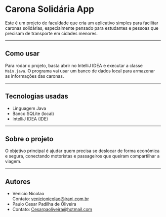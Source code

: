 # Carona Solidária App

Este é um projeto de faculdade que cria um aplicativo simples para facilitar caronas solidárias, especialmente pensado para estudantes e pessoas que precisam de transporte em cidades menores.

---

## Como usar

Para rodar o projeto, basta abrir no IntelliJ IDEA e executar a classe `Main.java`. O programa vai usar um banco de dados local para armazenar as informações das caronas.

---

## Tecnologias usadas

- Linguagem Java
- Banco SQLite (local)
- IntelliJ IDEA (IDE)

---

## Sobre o projeto

O objetivo principal é ajudar quem precisa se deslocar de forma econômica e segura, conectando motoristas e passageiros que queiram compartilhar a viagem.

---

## Autores

- Venicio Nicolao  
  Contato: venicionicolao@irani.com.br
- Paulo Cesar Padilha de Oliveira
- Contato: Cesarpaoliveira@hotmail.com